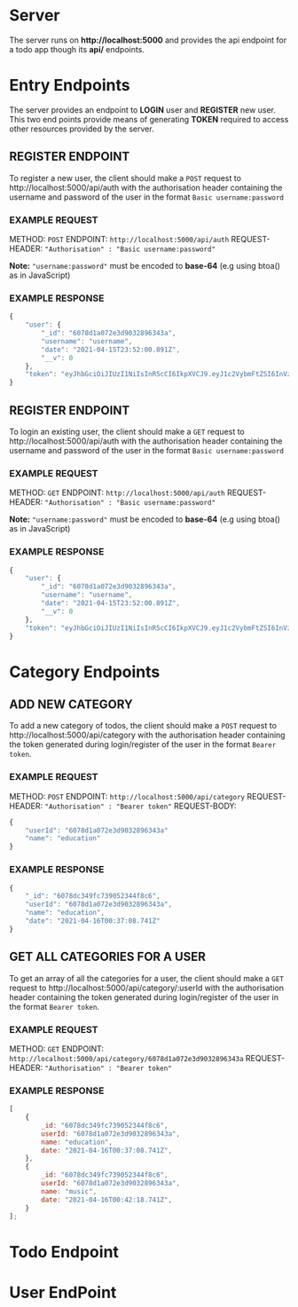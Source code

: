 # Server

The server runs on **http://localhost:5000** and provides the api endpoint for a todo app though its **api/** endpoints.

# Entry Endpoints

The server provides an endpoint to **LOGIN** user and **REGISTER** new user. This two end points provide means of generating **TOKEN** required to access other resources provided by the server.

## REGISTER ENDPOINT

To register a new user, the client should make a `POST` request to http://localhost:5000/api/auth with the authorisation header containing the username and password of the user in the format `Basic username:password`

### EXAMPLE REQUEST

METHOD: `POST`
ENDPOINT: `http://localhost:5000/api/auth`
REQUEST-HEADER: `"Authorisation" : "Basic username:password"`

**Note:** `"username:password"` must be encoded to **base-64** (e.g using btoa() as in JavaScript)

### EXAMPLE RESPONSE

```javascript
{
    "user": {
        "_id": "6078d1a072e3d9032896343a",
        "username": "username",
        "date": "2021-04-15T23:52:00.891Z",
        "__v": 0
    },
    "token": "eyJhbGciOiJIUzI1NiIsInR5cCI6IkpXVCJ9.eyJ1c2VybmFtZSI6InVzZXJuYW1lIiwicGFzc3dvcmQiOiJwYXNzd29yZCIsImlhdCI6MTYxODUzMDcyMH0.oolsilUBXSpMAQLAu-t0fK-ahhWWN-d3LID7-yJHljA"
}
```

## REGISTER ENDPOINT

To login an existing user, the client should make a `GET` request to http://localhost:5000/api/auth with the authorisation header containing the username and password of the user in the format `Basic username:password`

### EXAMPLE REQUEST

METHOD: `GET`
ENDPOINT: `http://localhost:5000/api/auth`
REQUEST-HEADER: `"Authorisation" : "Basic username:password"`

**Note:** `"username:password"` must be encoded to **base-64** (e.g using btoa() as in JavaScript)

### EXAMPLE RESPONSE

```javascript
{
    "user": {
        "_id": "6078d1a072e3d9032896343a",
        "username": "username",
        "date": "2021-04-15T23:52:00.891Z",
        "__v": 0
    },
    "token": "eyJhbGciOiJIUzI1NiIsInR5cCI6IkpXVCJ9.eyJ1c2VybmFtZSI6InVzZXJuYW1lIiwicGFzc3dvcmQiOiJwYXNzd29yZCIsImlhdCI6MTYxODUzMDg5MX0.SCE2g3M7UXbHo3V--GIqQP0C6YQlQuXZnhSdzNMhxaM"
}
```

# Category Endpoints

## ADD NEW CATEGORY

To add a new category of todos, the client should make a `POST` request to http://localhost:5000/api/category with the authorisation header containing the token generated during login/register of the user in the format `Bearer token`.

### EXAMPLE REQUEST

METHOD: `POST`
ENDPOINT: `http://localhost:5000/api/category`
REQUEST-HEADER: `"Authorisation" : "Bearer token"`
REQUEST-BODY:

```javascript
{
	"userId": "6078d1a072e3d9032896343a"
	"name": "education"
}
```

### EXAMPLE RESPONSE

```javascript
{
    "_id": "6078dc349fc739052344f8c6",
    "userId": "6078d1a072e3d9032896343a",
    "name": "education",
    "date": "2021-04-16T00:37:08.741Z"
}
```

## GET ALL CATEGORIES FOR A USER

To get an array of all the categories for a user, the client should make a `GET` request to http://localhost:5000/api/category/:userId with the authorisation header containing the token generated during login/register of the user in the format `Bearer token`.

### EXAMPLE REQUEST

METHOD: `GET`
ENDPOINT: `http://localhost:5000/api/category/6078d1a072e3d9032896343a`
REQUEST-HEADER: `"Authorisation" : "Bearer token"`

### EXAMPLE RESPONSE

```javascript
[
	{
		_id: "6078dc349fc739052344f8c6",
		userId: "6078d1a072e3d9032896343a",
		name: "education",
		date: "2021-04-16T00:37:08.741Z",
	},
	{
		_id: "6078dc349fc739052344f8c6",
		userId: "6078d1a072e3d9032896343a",
		name: "music",
		date: "2021-04-16T00:42:18.741Z",
	}
];
```

# Todo Endpoint

# User EndPoint
